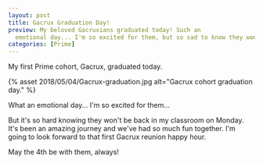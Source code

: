 ```yaml
---
layout: post
title: Gacrux Graduation Day! 
preview: My beloved Gacruxians graduated today! Such an 
  emotional day... I'm so excited for them, but so sad to know they won't be back in my classroom on Monday. 
categories: [Prime]
---
```


My first Prime cohort, Gacrux, graduated today. 

{% asset 2018/05/04/Gacrux-graduation.jpg alt="Gacrux cohort graduation day." %}

What an emotional day... I'm so excited for them...

But it's so hard knowing they won't be back in my classroom on Monday. It's been an amazing journey and we've had so much fun together. I'm going to look forward to that first Gacrux reunion happy hour.

May the 4th be with them, always! 
